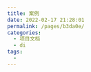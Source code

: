 ```yaml
---
title: 案例
date: 2022-02-17 21:28:01
permalink: /pages/b3da0e/
categories:
  - 项目文档
  - di
tags:
  - 
---
```

